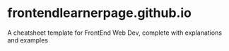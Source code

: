 # frontendlearnerpage.github.io
 A cheatsheet template for FrontEnd Web Dev, complete with explanations and examples
